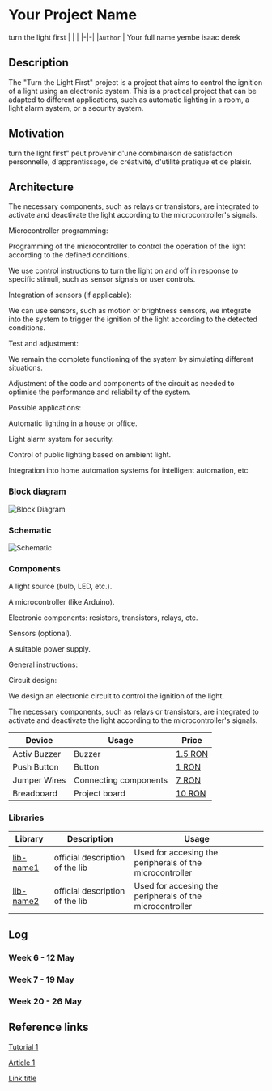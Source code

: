 # Your Project Name
turn the light first
| | |
|-|-|
|`Author` | Your full name
yembe isaac derek

## Description
The "Turn the Light First" project is a project that aims to control the ignition of a light using an electronic system. This is a practical project that can be adapted to different applications, such as automatic lighting in a room, a light alarm system, or a security system.

## Motivation
turn the light first" peut provenir d'une combinaison de satisfaction personnelle, d'apprentissage, de créativité, d'utilité pratique et de plaisir.
## Architecture
The necessary components, such as relays or transistors, are integrated to activate and deactivate the light according to the microcontroller's signals.

Microcontroller programming:

Programming of the microcontroller to control the operation of the light according to the defined conditions.

We use control instructions to turn the light on and off in response to specific stimuli, such as sensor signals or user controls.

Integration of sensors (if applicable):

We can use sensors, such as motion or brightness sensors, we integrate into the system to trigger the ignition of the light according to the detected conditions.

Test and adjustment:

We remain the complete functioning of the system by simulating different situations.

Adjustment of the code and components of the circuit as needed to optimise the performance and reliability of the system.

Possible applications:

Automatic lighting in a house or office.

Light alarm system for security.

Control of public lighting based on ambient light.

Integration into home automation systems for intelligent automation, etc
### Block diagram

<!-- Make sure the path to the picture is correct -->
![Block Diagram](schematics/block_diagram.png)

### Schematic

![Schematic](schematics/kicad_schematic.png)

### Components
A light source (bulb, LED, etc.).

A microcontroller (like Arduino).

Electronic components: resistors, transistors, relays, etc.

Sensors (optional).

A suitable power supply.

General instructions:

Circuit design:

We design an electronic circuit to control the ignition of the light.

The necessary components, such as relays or transistors, are integrated to activate and deactivate the light according to the microcontroller's signals.

<!-- This is just an example, fill in with your actual components -->

| Device | Usage | Price |
|--------|--------|-------|
| Activ Buzzer | Buzzer | [1.5 RON](https://www.optimusdigital.ro/ro/audio-buzzere/635-buzzer-activ-de-3-v.html?search_query=buzzer&results=61) |
| Push Button | Button | [1 RON](https://www.optimusdigital.ro/ro/butoane-i-comutatoare/1119-buton-6x6x6.html?search_query=buton&results=222) |
| Jumper Wires | Connecting components | [7 RON](https://www.optimusdigital.ro/ro/fire-fire-mufate/884-set-fire-tata-tata-40p-10-cm.html?search_query=set+fire&results=110) |
| Breadboard | Project board | [10 RON](https://www.optimusdigital.ro/ro/prototipare-breadboard-uri/8-breadboard-830-points.html?search_query=breadboard&results=145) |

### Libraries

<!-- This is just an example, fill in the table with your actual components -->

| Library | Description | Usage |
|---------|-------------|-------|
| [lib-name1](link-to-lib) | official description of the lib | Used for accesing the peripherals of the microcontroller  |
| [lib-name2](link-to-lib) | official description of the lib | Used for accesing the peripherals of the microcontroller  |

## Log

<!-- write every week your progress here -->

### Week 6 - 12 May

### Week 7 - 19 May

### Week 20 - 26 May


## Reference links

<!-- Fill in with appropriate links and link titles -->

[Tutorial 1](https://www.youtube.com/watch?v=wdgULBpRoXk&t=1s&ab_channel=BenEater)

[Article 1](https://www.explainthatstuff.com/induction-motors.html)

[Link title](https://projecthub.arduino.cc/)